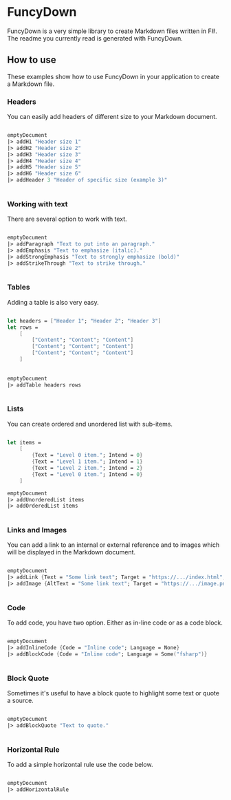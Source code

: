 # FuncyDown

FuncyDown is a very simple library to create Markdown files written in F#. The readme you currently read is generated with FuncyDown.

## How to use

These examples show how to use FuncyDown in your application to create a Markdown file.

### Headers

You can easily add headers of different size to your Markdown document.

```fsharp

emptyDocument
|> addH1 "Header size 1"
|> addH2 "Header size 2"
|> addH3 "Header size 3"
|> addH4 "Header size 4"
|> addH5 "Header size 5"
|> addH6 "Header size 6"
|> addHeader 3 "Header of specific size (example 3)"
        
```
### Working with text

There are several option to work with text.

```fsharp

emptyDocument
|> addParagraph "Text to put into an paragraph." 
|> addEmphasis "Text to emphasize (italic)."
|> addStrongEmphasis "Text to strongly emphasize (bold)"
|> addStrikeThrough "Text to strike through."
        
```
### Tables

Adding a table is also very easy.

```fsharp

let headers = ["Header 1"; "Header 2"; "Header 3"]
let rows =
    [
        ["Content"; "Content"; "Content"]
        ["Content"; "Content"; "Content"]
        ["Content"; "Content"; "Content"]
    ]
           
        
emptyDocument
|> addTable headers rows
        
```
### Lists

You can create ordered and unordered list with sub-items.

```fsharp

let items = 
    [
        {Text = "Level 0 item."; Intend = 0}
        {Text = "Level 1 item."; Intend = 1}
        {Text = "Level 2 item."; Intend = 2}
        {Text = "Level 0 item."; Intend = 0}
    ]

emptyDocument 
|> addUnorderedList items
|> addOrderedList items
        
```
### Links and Images

You can add a link to an internal or external reference and to images which will be displayed in the Markdown document.

```fsharp

emptyDocument
|> addLink {Text = "Some link text"; Target = "https://.../index.html"; Title = Some("Optional title")}
|> addImage {AltText = "Some link text"; Target = "https://.../image.png"; Title = Some("Optional title")}
        
```
### Code

To add code, you have two option. Either as in-line code or as a code block.

```fsharp

emptyDocument
|> addInlineCode {Code = "Inline code"; Language = None}
|> addBlockCode {Code = "Inline code"; Language = Some("fsharp")}
        
```
### Block Quote

Sometimes it's useful to have a block quote to highlight some text or quote a source.

```fsharp

emptyDocument
|> addBlockQuote "Text to quote."
        
```
### Horizontal Rule

To add a simple horizontal rule use the code below.

```fsharp

emptyDocument
|> addHorizontalRule
        
```
